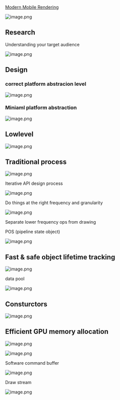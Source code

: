 [Modern  Mobile Rendering](https://www.youtube.com/watch?v=m3bW8d4Brec&t=1819s)

![image.png](https://image-1253155090.cos.ap-nanjing.myqcloud.com/202308021149696.png)

## Research

Understanding your target audience

![image.png](https://image-1253155090.cos.ap-nanjing.myqcloud.com/202308021151955.png)

## Design

### correct platform abstracion level

![image.png](https://image-1253155090.cos.ap-nanjing.myqcloud.com/202308021355234.png)

### Miniaml platform abstraction

![image.png](https://image-1253155090.cos.ap-nanjing.myqcloud.com/202308021358226.png)

## Lowlevel

![image.png](https://image-1253155090.cos.ap-nanjing.myqcloud.com/202308021400529.png)

## Traditional process

![image.png](https://image-1253155090.cos.ap-nanjing.myqcloud.com/202308021421407.png)

Iterative API design process

![image.png](https://image-1253155090.cos.ap-nanjing.myqcloud.com/202308021427860.png)

Do things at the right frequency and granularity

![image.png](https://image-1253155090.cos.ap-nanjing.myqcloud.com/202308021430978.png)

Separate lower frequency ops from drawing

POS (pipeline state object)

![image.png](https://image-1253155090.cos.ap-nanjing.myqcloud.com/202308021435736.png)

## Fast & safe object lifetime tracking

![image.png](https://image-1253155090.cos.ap-nanjing.myqcloud.com/202308021438759.png)

data pool

![image.png](https://image-1253155090.cos.ap-nanjing.myqcloud.com/202308021445380.png)

## Consturctors

![image.png](https://image-1253155090.cos.ap-nanjing.myqcloud.com/202308021450879.png)

## Efficient GPU memory  allocation

![image.png](https://image-1253155090.cos.ap-nanjing.myqcloud.com/202308021453937.png)

![image.png](https://image-1253155090.cos.ap-nanjing.myqcloud.com/202308021455134.png)

Software command buffer

![image.png](https://image-1253155090.cos.ap-nanjing.myqcloud.com/202308021457368.png)

Draw stream

![image.png](https://image-1253155090.cos.ap-nanjing.myqcloud.com/202308021458452.png)
